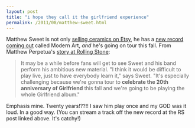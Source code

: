 ```yaml
---
layout: post
title: "i hope they call it the girlfriend experience"
permalink: /2011/08/matthew-sweet.html
---
```


<p>Matthew Sweet is not only <a href="http://www.etsy.com/shop/LolinaArtPottery">selling ceramics on Etsy</a>, he has a <a href="http://www.matthewsweet.com/">new record coming out</a> called Modern Art, <em>and</em> he's going on tour this fall. From Matthew Perpetua's <a href="http://www.rollingstone.com/music/news/matthew-sweet-on-his-ambitious-new-record-and-taking-girlfriend-on-the-road-20110812">story at Rolling Stone</a>:</p>

<blockquote>
  <p>It may be a while before fans will get to see Sweet and his band perform his ambitious new material. "I think it would be difficult to play live, just to have everybody learn it," says Sweet. "It's especially challenging because we're gonna tour to <strong>celebrate the 20th anniversary of Girlfriend</strong> this fall and we're going to be playing the whole Girlfriend album."</p>
</blockquote>

<p>Emphasis mine. Twenty years!??!! I saw him play once and my GOD was it loud. In a good way. (You can stream a track off the new record at the RS post linked above. It's catchy!)</p>



